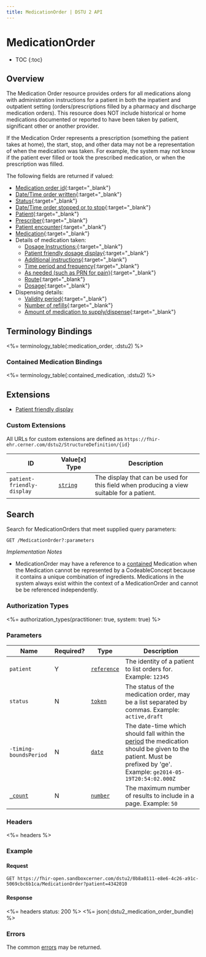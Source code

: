 ```yaml
---
title: MedicationOrder | DSTU 2 API
---
```


# MedicationOrder

* TOC
{:toc}

## Overview

The Medication Order resource provides orders for all medications along with administration instructions for a patient in both the inpatient and outpatient setting (orders/prescriptions filled by a pharmacy and discharge medication orders). This resource does NOT include historical or home medications documented or reported to have been taken by patient, significant other or another provider. 

If the Medication Order represents a prescription (something the patient takes at home), the start, stop, and other data may not be a representation of when the medication was taken. For example, the system may not know if the patient ever filled or took the prescribed medication, or when the prescription was filled.

The following fields are returned if valued:

* [Medication order id](http://hl7.org/fhir/dstu2/resource-definitions.html#Resource.id){:target="_blank"}
* [Date/Time order written](http://hl7.org/fhir/DSTU2/medicationorder-definitions.html#MedicationOrder.dateWritten){:target="_blank"}
* [Status](http://hl7.org/fhir/DSTU2/medicationorder-definitions.html#MedicationOrder.status){:target="_blank"}
* [Date/Time order stopped or to stop](http://hl7.org/fhir/DSTU2/medicationorder-definitions.html#MedicationOrder.dateEnded){:target="_blank"}
* [Patient](http://hl7.org/fhir/DSTU2/medicationorder-definitions.html#MedicationOrder.patient){:target="_blank"}
* [Prescriber](http://hl7.org/fhir/DSTU2/medicationorder-definitions.html#MedicationOrder.prescriber){:target="_blank"}
* [Patient encounter](http://hl7.org/fhir/DSTU2/medicationorder-definitions.html#MedicationOrder.encounter){:target="_blank"}
* [Medication](http://hl7.org/fhir/DSTU2/medicationorder-definitions.html#MedicationOrder.medication_x_){:target="_blank"}
* Details of medication taken:
  * [Dosage Instructions:](http://hl7.org/fhir/DSTU2/medicationorder-definitions.html#MedicationOrder.dosageInstruction){:target="_blank"}
  * [Patient friendly dosage display](#custom-extensions){:target="_blank"}
  * [Additional instructions](http://hl7.org/fhir/DSTU2/medicationorder-definitions.html#MedicationOrder.dosageInstruction.additionalInstructions){:target="_blank"}
  * [Time period and frequency](http://hl7.org/fhir/DSTU2/medicationorder-definitions.html#MedicationOrder.dosageInstruction.timing){:target="_blank"}
  * [As needed (such as PRN for pain)](http://hl7.org/fhir/DSTU2/medicationorder-definitions.html#MedicationOrder.dosageInstruction.asNeeded_x_){:target="_blank"}
  * [Route](http://hl7.org/fhir/DSTU2/medicationorder-definitions.html#MedicationOrder.dosageInstruction.route){:target="_blank"}
  * [Dosage](http://hl7.org/fhir/DSTU2/medicationorder-definitions.html#MedicationOrder.dosageInstruction.dose_x_){:target="_blank"}
* Dispensing details:  
  * [Validity period](http://hl7.org/fhir/DSTU2/medicationorder-definitions.html#MedicationOrder.dispenseRequest.validityPeriod){:target="_blank"}
  * [Number of refills](http://hl7.org/fhir/DSTU2/medicationorder-definitions.html#MedicationOrder.dispenseRequest.numberOfRepeatsAllowed){:target="_blank"}
  * [Amount of medication to supply/dispense](http://hl7.org/fhir/DSTU2/medicationorder-definitions.html#MedicationOrder.dispenseRequest.quantity){:target="_blank"}


## Terminology Bindings

<%= terminology_table(:medication_order, :dstu2) %>

### Contained Medication Bindings

<%= terminology_table(:contained_medication, :dstu2) %>

## Extensions

* [Patient friendly display]

### Custom Extensions

All URLs for custom extensions are defined as `https://fhir-ehr.cerner.com/dstu2/StructureDefinition/{id}`

ID                              | Value\[x] Type      | Description
--------------------------------|---------------------|----------------------------------------------------------------------------------
`patient-friendly-display`      | [`string`]          | The display that can be used for this field when producing a view suitable for a patient. 


## Search

Search for MedicationOrders that meet supplied query parameters:

    GET /MedicationOrder?:parameters
    
_Implementation Notes_

* MedicationOrder may have a reference to a [contained] Medication when the Medication cannot be represented by a CodeableConcept because it contains a unique combination of ingredients.  Medications in the system always exist within the context of a MedicationOrder and cannot be be referenced independently.

### Authorization Types

<%= authorization_types(practitioner: true, system: true) %>

### Parameters

 Name                      | Required? | Type          | Description
---------------------------|-----------|---------------|--------------------------------------------------------------------------------------------------------------------------------------------------------------------
 `patient`                 | Y         | [`reference`] | The identity of a patient to list orders for. Example: `12345`
 `status`                  | N         | [`token`]     | The status of the medication order, may be a list separated by commas. Example: `active,draft`
 `-timing-boundsPeriod`    | N         | [`date`]      | The date-time which should fall within the [period] the medication should be given to the patient. Must be prefixed by 'ge'. Example: `ge2014-05-19T20:54:02.000Z`
 [`_count`]                | N         | [`number`]    | The maximum number of results to include in a page. Example: `50`

### Headers

<%= headers %>

### Example

#### Request

    GET https://fhir-open.sandboxcerner.com/dstu2/0b8a0111-e8e6-4c26-a91c-5069cbc6b1ca/MedicationOrder?patient=4342010 

#### Response

<%= headers status: 200 %>
<%= json(:dstu2_medication_order_bundle) %>

### Errors

The common [errors] may be returned.

[`reference`]: http://hl7.org/fhir/dstu2/search.html#reference
[`token`]: http://hl7.org/fhir/dstu2/search.html#token
[`date`]: http://hl7.org/fhir/dstu2/search.html#date
[period]: http://hl7.org/fhir/DSTU2/MedicationOrder-definitions.html#MedicationOrder.dosageInstruction.timing
[`_count`]: http://hl7.org/fhir/dstu2/search.html#count
[`number`]: http://hl7.org/fhir/dstu2/search.html#number
[contained]: http://hl7.org/fhir/DSTU2/references.html#contained
[Patient friendly display]: #custom-extensions
[`string`]: http://hl7.org/fhir/DSTU2/datatypes.html#string
[errors]: ../../#client-errors
